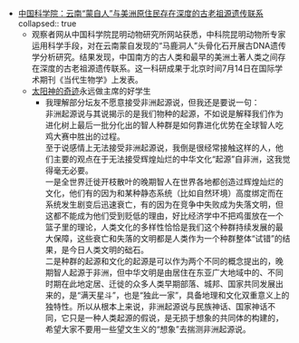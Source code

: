 - [中国科学院：云南“蒙自人”与美洲原住民存在深度的古老祖源遗传联系](https://www.guancha.cn/internation/2022_07_15_649419.shtml)  
  collapsed:: true
	- 观察者网从中国科学院昆明动物研究所网站获悉，中科院昆明动物所专家运用科学手段，对在云南蒙自发现的“马鹿洞人”头骨化石开展古DNA遗传学分析研究。结果发现，中国南方的古人类和最早的美洲土著人类之间存在深度的古老祖源遗传联系。这一科研成果于北京时间7月14日在国际学术期刊《当代生物学》上发表。
	- [太阳神的奇迹](https://user.guancha.cn/user/personal-homepage?uid=157266)永远做主席的好学生
		- 我理解部分坛友不愿意接受非洲起源说，但我还是要说一句：  
		  非洲起源说与其说揭示的是我们物种的起源，不如说是解释我们作为进化树上最后一批分化出的智人种群是如何靠进化优势在全球智人吃鸡大赛中胜出的过程。  
		  至于说感情上无法接受非洲起源说，我倒是很经常接触这样的人，他们主要的观点在于无法接受辉煌灿烂的中华文化“起源”自非洲，这我觉得毫无必要。  
		  一是全世界迁徙开枝散叶的晚期智人在世界各地都创造过辉煌灿烂的文化，他们有的因为和某种静态系统（比如自然环境）高度绑定而在系统发生剧变后迅速衰亡，有的因为在竞争中失败成为失落文明，但这都不能成为他们受到贬低的理由，好比经济学中不把鸡蛋放在一个篮子里的理论，人类文化的多样性恰恰是我们这个种群持续发展的最大保障，这些衰亡和失落的文明都是人类作为一个种群整体“试错”的结果，是今日人类文明的础石。  
		  二是种群的起源和文化的起源是可以作为两个不同的概念提出的，晚期智人起源于非洲，但中华文明是由居住在东亚广大地域中的、不同时期在此地定居、迁徙的众多人类早期部落、城邦、国家共同发展出来的，是“满天星斗”，也是“独此一家”，具备地理和文化双重意义上的独特性。所以从根本上来说，非洲起源说与民族神话、国家神话不同，它只是一种人类起源的假说，是无损于想象的共同体的构建的，希望大家不要用一些望文生义的“想象”去揣测非洲起源说。
